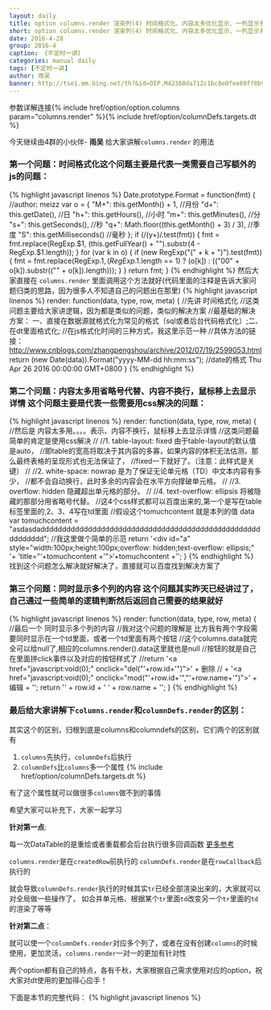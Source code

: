 ```yaml
---
layout: daily
title: option columns.render 渲染列(4) 时间格式化、内容太多优化显示、一列显示多列值 《不定时一讲》 DataTables中文网
short: option columns.render 渲染列(4) 时间格式化、内容太多优化显示、一列显示多列值
date: 2016-4-28
group: 2016-4
caption: 《不定时一讲》
categories: manual daily
tags: [不定时一讲]
author: 雨吴
banner: http://tse1.mm.bing.net/th?&id=OIP.M42360da712c1bc8e0fee69ff8b91c9e0o0&w=300&h=224&c=0&pid=1.9&rs=0&p=0
---
```

参数详解连接{% include href/option/option.columns param="columns.render" %}{% include href/option/columnDefs.targets.dt %}

今天继续由4群的小伙伴- **雨吴**  给大家讲解`columns.render` 的用法
<!--more-->

### 第一个问题：时间格式化这个问题主要是代表一类需要自己写额外的js的问题：
{% highlight javascript linenos %}
Date.prototype.Format = function(fmt) { //author: meizz
    var o = {
        "M+": this.getMonth() + 1,
        //月份
        "d+": this.getDate(),
        //日
        "h+": this.getHours(),
        //小时
        "m+": this.getMinutes(),
        //分
        "s+": this.getSeconds(),
        //秒
        "q+": Math.floor((this.getMonth() + 3) / 3),
        //季度
        "S": this.getMilliseconds() //毫秒
    };
    if (/(y+)/.test(fmt)) {
        fmt = fmt.replace(RegExp.$1, (this.getFullYear() + "").substr(4 - RegExp.$1.length));
    }
    for (var k in o) {
        if (new RegExp("(" + k + ")").test(fmt)) {
            fmt = fmt.replace(RegExp.$1, (RegExp.$1.length == 1) ? (o[k]) : (("00" + o[k]).substr(("" + o[k]).length)));
        }
    }
    return fmt;
}
{% endhighlight %}
然后大家直接在 `columns.render` 里面调用这个方法就好(代码里面的注释是告诉大家问题归类的思路，因为很多人不知道自己的问题出在那里)
{% highlight javascript linenos %}
render: function(data, type, row, meta) {
    //先讲 时间格式化
    //这类问题主要给大家讲逻辑，因为都是类似的问题，类似的解决方案
    //最基础的解决方案： 一、直接在数据源就格式化为常见的格式（sql或者后台代码格式化）;二、在dt里面格式化;
    //在js格式化时间的三种方式，我这里示范一种
    //具体方法的链接：http://www.cnblogs.com/zhangpengshou/archive/2012/07/19/2599053.html
    return (new Date(data)).Format("yyyy-MM-dd hh:mm:ss"); //date的格式 Thu Apr 26 2016 00:00:00 GMT+0800
}
{% endhighlight %}

### 第二个问题：内容太多用省略号代替、内容不换行，鼠标移上去显示详情 这个问题主要是代表一些需要用css解决的问题：
{% highlight javascript linenos %}
render: function(data, type, row, meta) {
    //然后是 内容太多用。。。。表示、内容不换行，鼠标移上去显示详情
    //这类问题最简单的肯定是使用css解决
    //    //1. table-layout: fixed 由于table-layout的默认值是auto，
    //即table的宽高将取决于其内容的多寡，如果内容的体积无法估测，那么最终表格的呈现形式也无法保证了，
    //fixed一下就好了。（注意：此样式是关键）
    //    //2. white-space: nowrap 是为了保证无论单元格（TD）中文本内容有多少，
    //都不会自动换行，此时多余的内容会在水平方向撑破单元格。
    //    //3. overflow: hidden 隐藏超出单元格的部分。
    //    //4. text-overflow: ellipsis 将被隐藏的那部分用省略号代替。
    //这4个css样式都可以百度出来的,第一个是写在table标签里面的,2、3、4写在td里面
    //假设这个tomuchcontent 就是本列的值 data
    var tomuchcontent = "asdasdaddddddddddddddddddddddddddddddddddddddddddddddddddddddddddd";
    //我这里做个简单的示范
    return '<div id="a" style="width:100px;height:100px;overflow: hidden;text-overflow: ellipsis;" '+
        'title="‘+tomuchcontent +’">‘+tomuchcontent +’</div>';
}
{% endhighlight %}
找到这个问题怎么解决就好解决了，直接就可以百度找到解决方案了

### 第三个问题：同时显示多个列的内容  这个问题其实昨天已经讲过了，自己通过一些简单的逻辑判断然后返回自己需要的结果就好
{% highlight javascript linenos %}
render: function(data, type, row, meta) {
    //最后一个 同时显示多个列的内容
    //我对这个问题的理解是 比方我有两个字段需要同时显示在一个td里面，或者一个td里面有两个按钮
    //这个columns.data就完全可以给null了,相应的columns.render().data这里就也是null
    //按钮的就是自己在里面拼click事件以及对应的按钮样式了
    //return '<a href="javascript:void(0);" onclick="del("'+row.id+'")">' + 删除
    //            + '</a><a href="javascript:void(0);" onclick="mod("'+row.id+'","'+row.name+'")">' + 编辑 + '</a>';
    return '<label>' + row.id + '</label>  <label>' + row.name + '</label>';
}
{% endhighlight %}

### 最后给大家讲解下`columns.render`和`columnDefs.render`的区别：

其实这个的区别，归根到底是columns和columndefs的区别，它们两个的区别就有

  1. `columns`先执行，`columnDefs`后执行
  2. `columnDefs`比`columns`多一个属性 {% include href/option/columnDefs.targets.dt %}

有了这个属性就可以做很多`columns`做不到的事情

希望大家可以补充下，大家一起学习

**针对第一点**:

每一次DataTable的是重绘或者重载都会后台执行很多回调函数  [更多参考](http://datatables.club/reference/option/)

`columns.render`是在`createdRow`前执行的
`columnDefs.render`是在`rowCallback`后执行的

就会导致`columnDefs.render`执行的时候其实`tr`已经全部渲染出来的，大家就可以对全局做一些操作了，
如合并单元格、根据某个`tr`里面`td`改变另一个`tr`里面的`td`的渲染了等等

**针对第二点**：

就可以使一个`columnDefs.render`对应多个列了，或者在没有创建`columns`的时候使用，更加灵活，`columns.render`一对一的更加有针对性

两个option都有自己的特点，各有千秋，大家根据自己需求使用对应的option，祝大家对dt使用的更加得心应手！

下面是本节的完整代码：
{% highlight javascript linenos %}
<!DOCTYPE html>
<html xmlns="http://www.w3.org/1999/xhtml">
 <head>
  <meta http-equiv="Content-Type" content="text/html; charset=utf-8" />
  <title></title>
  <link href="DataTables/css/jquery.dataTables.min.css" rel="stylesheet" />
 </head>
 <body>
  <script src="DataTables/js/jquery.js"></script>
  <script src="DataTables/js/jquery.dataTables.min.js"></script>
  <table id="example">
  </table>
  <script>
        Date.prototype.Format = function (fmt) { //author: meizz
            var o = {
                "M+": this.getMonth() + 1, //月份
                "d+": this.getDate(), //日
                "h+": this.getHours(), //小时
                "m+": this.getMinutes(), //分
                "s+": this.getSeconds(), //秒
                "q+": Math.floor((this.getMonth() + 3) / 3), //季度
                "S": this.getMilliseconds() //毫秒
            };
           if (/(y+)/.test(fmt)) {
               fmt = fmt.replace(RegExp.$1, (this.getFullYear() + "").substr(4 - RegExp.$1.length));
           }
           for (var k in o) {
               if (new RegExp("(" + k + ")").test(fmt)) {
                   fmt = fmt.replace(RegExp.$1, (RegExp.$1.length == 1) ? (o[k]) : (("00" + o[k]).substr(("" + o[k]).length)));
               }
           }
           return fmt;
        }

        var id = "";
        var oTable = $("#example").DataTable({
            "serverSide": true,
            //分页，取数据等等的都放到服务端去
            "deferRender": true,
            //当处理大数据时，延迟渲染数据，有效提高Datatables处理能力
            "destory": true,
            "ajax": {
                "dataType": 'json',
                "type": "POST",
                "url": "/GridSheet/dataGridData",
                "data": function(d) {
                    d.id = id;
                },
                "async": false
            },
            "columns": [{
                "data": "id",
                "width": "100px",
                "title": "id"
            },
            {
                "data": "name",
                "width": "150px",
                "title": "姓名"
            },
            {
                "data": "birthday",
                "width": "200px",
                "title": "生日",
                render: function(data, type, row, meta) {
                    //先讲 时间格式化
                    //这类问题主要给大家讲逻辑，因为都是类似的问题，类似的解决方案
                    //最基础的解决方案： 一、直接在数据源就格式化为常见的格式（sql或者后台代码格式化）;二、在dt里面格式化;
                    //在js格式化时间的三种方式，我这里示范一种
                    //具体方法的链接：http://www.cnblogs.com/zhangpengshou/archive/2012/07/19/2599053.html
                    return (new Date(data)).Format("yyyy-MM-dd hh:mm:ss"); //date的格式 Thu Apr 26 2016 00:00:00 GMT+0800
                }
            },
            {
                "data": "a",
                "width": "350px",
                "title": "a",
                render: function(data, type, row, meta) {
                    //然后是 内容太多用。。。。表示、内容不换行，鼠标移上去显示详情
                    //这类问题最简单的肯定是使用css解决
                    //    //1. table-layout: fixed 由于table-layout的默认值是auto，
                    //即table的宽高将取决于其内容的多寡，如果内容的体积无法估测，那么最终表格的呈现形式也无法保证了，
                    //fixed一下就好了。（注意：此样式是关键）
                    //    //2. white-space: nowrap 是为了保证无论单元格（TD）中文本内容有多少，
                    //都不会自动换行，此时多余的内容会在水平方向撑破单元格。
                    //    //3. overflow: hidden 隐藏超出单元格的部分。
                    //    //4. text-overflow: ellipsis 将被隐藏的那部分用省略号代替。
                    //这4个css样式都可以百度出来的,第一个是写在table标签里面的,2、3、4写在td里面
                    //假设这个tomuchcontent 就是本列的值 data
                    var tomuchcontent = "asdasdaddddddddddddddddddddddddddddddddddddddddddddddddddddddddddd";
                    //我这里做个简单的示范
                     return '<div id="a" style="width:100px;height:100px;overflow: hidden;text-overflow: ellipsis;" '+
                            'title="‘+tomuchcontent +’">‘+tomuchcontent +’</div>';
               }
            },
            {
                "data": null,
                "width": "350px",
                "title": "b",
                render: function(data, type, row, meta) {
                    //最后一个 同时显示多个列的内容
                    //我对这个问题的理解是 比方我有两个字段需要同时显示在一个td里面，或者一个td里面有两个按钮
                    //这个columns.data就完全可以给null了,相应的columns.render().data这里就也是null
                    //按钮的就是自己在里面拼click事件以及对应的按钮样式了
                    //return '<a href="javascript:void(0);" onclick="del("'+row.id+'")">' + 删除
                    //            + '</a><a href="javascript:void(0);" onclick="mod("'+row.id+'","'+row.name+'")">' + 编辑 + '</a>';
                    return '<label>' + row.id + '</label>  <label>' + row.name + '</label>';
                }
            }]
        });
    </script>
 </body>
</html>
{% endhighlight %}

### 最后感谢 雨吴 的贡献